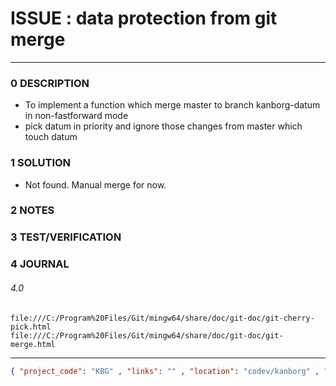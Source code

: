 # ISSUE : data protection from git merge
--------------------------------
### 0 DESCRIPTION
- To implement a function which merge master to branch kanborg-datum in non-fastforward mode
- pick datum in priority and ignore those changes from master which touch datum
### 1 SOLUTION

- Not found. Manual merge for now.



### 2 NOTES


### 3 TEST/VERIFICATION


### 4 JOURNAL
###### 4.0
```
file:///C:/Program%20Files/Git/mingw64/share/doc/git-doc/git-cherry-pick.html
file:///C:/Program%20Files/Git/mingw64/share/doc/git-doc/git-merge.html
```

--------------------------------
```json
{ "project_code": "KBG" , "links": "" , "location": "codev/kanborg" , "fpoint": "1" }
```
